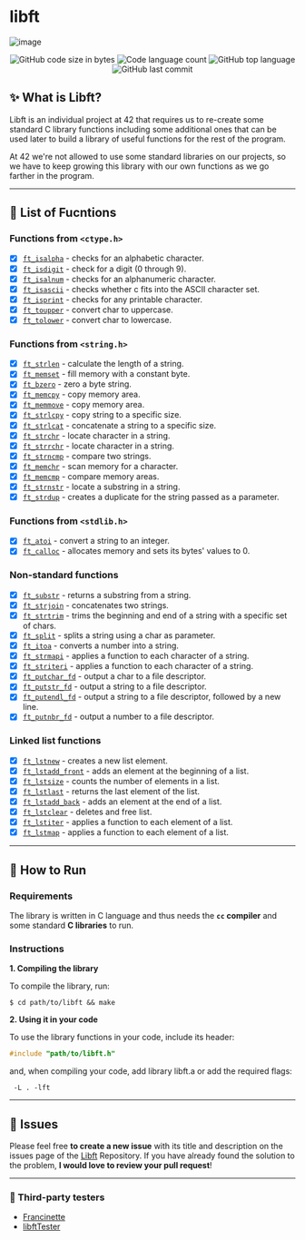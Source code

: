 # libft
![image](https://github.com/user-attachments/assets/656f8688-702a-485f-869b-18ece121b11c)



<p align="center">
	<img alt="GitHub code size in bytes" src="https://img.shields.io/github/languages/code-size/Kr1sNg/42cursus-Libft?color=lightblue" />
	<img alt="Code language count" src="https://img.shields.io/github/languages/count/Kr1sNg/42cursus-Libft?color=yellow" />
	<img alt="GitHub top language" src="https://img.shields.io/github/languages/top/Kr1sNg/42cursus-Libft?color=blue" />
	<img alt="GitHub last commit" src="https://img.shields.io/github/last-commit/Kr1sNg/42cursus-Libft?color=green" />
</p>


## :sparkles: What is Libft?

Libft is an individual project at 42 that requires us to re-create some standard C library functions including some additional ones that can be used later to build a library of useful functions for the rest of the program.

At 42 we're not allowed to use some standard libraries on our projects, so we have to keep growing this library with our own functions as we go farther in the program.

---

## :bookmark_tabs: List of Fucntions

### Functions from `<ctype.h>`

- [x] [`ft_isalpha`](libft/ft_isalpha.c)	- checks for an alphabetic character.
- [x] [`ft_isdigit`](libft/ft_isdigit.c)	- check for a digit (0 through 9).
- [x] [`ft_isalnum`](libft/ft_isalnum.c)	- checks for an alphanumeric character.
- [x] [`ft_isascii`](libft/ft_isascii.c)	- checks whether c fits into the ASCII character set.
- [x] [`ft_isprint`](libft/ft_isprint.c)	- checks for any printable character.
- [x] [`ft_toupper`](libft/ft_toupper.c)	- convert char to uppercase.
- [x] [`ft_tolower`](libft/ft_tolower.c)	- convert char to lowercase.

### Functions from `<string.h>`

- [x] [`ft_strlen`](libft/ft_strlen.c)	- calculate the length of a string.
- [x] [`ft_memset`](libft/ft_memset.c)	- fill memory with a constant byte.
- [x] [`ft_bzero`](libft/ft_bzero.c)	- zero a byte string.
- [x] [`ft_memcpy`](libft/ft_memcpy.c)	- copy memory area.
- [x] [`ft_memmove`](libft/ft_memmove.c)	- copy memory area.
- [x] [`ft_strlcpy`](libft/ft_strlcpy.c)	- copy string to a specific size.
- [x] [`ft_strlcat`](libft/ft_strlcat.c)	- concatenate a string to a specific size.
- [x] [`ft_strchr`](libft/ft_strchr.c)	- locate character in a string.
- [x] [`ft_strrchr`](libft/ft_strrchr.c)	- locate character in a string.
- [x] [`ft_strncmp`](libft/ft_strncmp.c)	- compare two strings.
- [x] [`ft_memchr`](libft/ft_memchr.c)	- scan memory for a character.
- [x] [`ft_memcmp`](libft/ft_memcmp.c)	- compare memory areas.
- [x] [`ft_strnstr`](libft/ft_strnstr.c)	- locate a substring in a string.
- [x] [`ft_strdup`](libft/ft_strdup.c)	- creates a duplicate for the string passed as a parameter.

### Functions from `<stdlib.h>`
- [x] [`ft_atoi`](libft/ft_atoi.c)	- convert a string to an integer.
- [x] [`ft_calloc`](libft/ft_calloc.c)	- allocates memory and sets its bytes' values to 0.

### Non-standard functions
- [x] [`ft_substr`](libft/ft_substr.c)	- returns a substring from a string.
- [x] [`ft_strjoin`](libft/ft_strjoin.c)	- concatenates two strings.
- [x] [`ft_strtrim`](libft/ft_strtrim.c)	- trims the beginning and end of a string with a specific set of chars.
- [x] [`ft_split`](libft/ft_split.c)	- splits a string using a char as parameter.
- [x] [`ft_itoa`](libft/ft_itoa.c)	- converts a number into a string.
- [x] [`ft_strmapi`](libft/ft_strmapi.c)	- applies a function to each character of a string.
- [x] [`ft_striteri`](libft/ft_striteri.c)	- applies a function to each character of a string.
- [x] [`ft_putchar_fd`](libft/ft_putchar_fd.c)	- output a char to a file descriptor.
- [x] [`ft_putstr_fd`](libft/ft_putstr_fd.c)	- output a string to a file descriptor.
- [x] [`ft_putendl_fd`](libft/ft_putendl_fd.c)	- output a string to a file descriptor, followed by a new line.
- [x] [`ft_putnbr_fd`](libft/ft_putnbr_fd.c)	- output a number to a file descriptor.

### Linked list functions

- [x] [`ft_lstnew`](libft/ft_lstnew.c)	- creates a new list element.
- [x] [`ft_lstadd_front`](libft/ft_lstadd_front.c)	- adds an element at the beginning of a list.
- [x] [`ft_lstsize`](libft/ft_lstsize.c)	- counts the number of elements in a list.
- [x] [`ft_lstlast`](libft/ft_lstlast.c)	- returns the last element of the list.
- [x] [`ft_lstadd_back`](libft/ft_lstadd_back.c)	- adds an element at the end of a list.
- [x] [`ft_lstclear`](libft/ft_lstclear.c)	- deletes and free list.
- [x] [`ft_lstiter`](libft/ft_lstiter.c)	- applies a function to each element of a list.
- [x] [`ft_lstmap`](libft/ft_lstmap.c)	- applies a function to each element of a list.

---


## :construction_worker: How to Run

### Requirements

The library is written in C language and thus needs the **`cc` compiler** and some standard **C libraries** to run.

### Instructions

**1. Compiling the library**

To compile the library, run:

```shell
$ cd path/to/libft && make
```

**2. Using it in your code**

To use the library functions in your code, include its header:

```C
#include "path/to/libft.h"
```

and, when compiling your code, add library libft.a or add the required flags:

```shell
 -L . -lft
```
---

## :bug: Issues

Please feel free **to create a new issue** with its title and description on the issues page of the [Libft](https://github.com/Kr1sNg/42cursus-Libft/issues) Repository. If you have already found the solution to the problem, **I would love to review your pull request**!

---

### :microscope: Third-party testers
* [Francinette](https://github.com/xicodomingues/francinette)
* [libftTester](https://github.com/Tripouille/libftTester)
